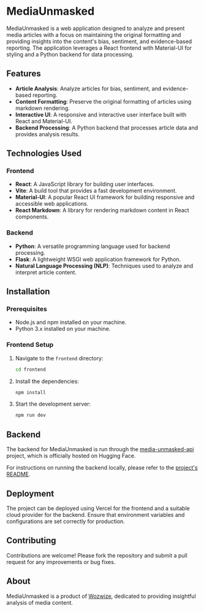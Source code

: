 # MediaUnmasked

MediaUnmasked is a web application designed to analyze and present media articles with a focus on maintaining the original formatting and providing insights into the content's bias, sentiment, and evidence-based reporting. The application leverages a React frontend with Material-UI for styling and a Python backend for data processing.

## Features

- **Article Analysis**: Analyze articles for bias, sentiment, and evidence-based reporting.
- **Content Formatting**: Preserve the original formatting of articles using markdown rendering.
- **Interactive UI**: A responsive and interactive user interface built with React and Material-UI.
- **Backend Processing**: A Python backend that processes article data and provides analysis results.

## Technologies Used

### Frontend
- **React**: A JavaScript library for building user interfaces.
- **Vite**: A build tool that provides a fast development environment.
- **Material-UI**: A popular React UI framework for building responsive and accessible web applications.
- **React Markdown**: A library for rendering markdown content in React components.

### Backend
- **Python**: A versatile programming language used for backend processing.
- **Flask**: A lightweight WSGI web application framework for Python.
- **Natural Language Processing (NLP)**: Techniques used to analyze and interpret article content.

## Installation

### Prerequisites
- Node.js and npm installed on your machine.
- Python 3.x installed on your machine.

### Frontend Setup
1. Navigate to the `frontend` directory:
   ```bash
   cd frontend
   ```
2. Install the dependencies:
   ```bash
   npm install
   ```
3. Start the development server:
   ```bash
   npm run dev
   ```

## Backend

The backend for MediaUnmasked is run through the [media-unmasked-api](https://github.com/LtShibby/media-unmasked-api) project, which is officially hosted on Hugging Face. 

For instructions on running the backend locally, please refer to the [project's README](https://github.com/LtShibby/media-unmasked-api/blob/main/README.md).


## Deployment

The project can be deployed using Vercel for the frontend and a suitable cloud provider for the backend. Ensure that environment variables and configurations are set correctly for production.

## Contributing

Contributions are welcome! Please fork the repository and submit a pull request for any improvements or bug fixes.

## About

MediaUnmasked is a product of [Wozwize](https://wozwize.com), dedicated to providing insightful analysis of media content.